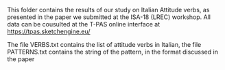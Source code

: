 This folder contains the results of our study on Italian Attitude verbs, as presented in the paper we submitted at the ISA-18 (LREC) workshop. All data can be cousulted at the T-PAS online interface at https://tpas.sketchengine.eu/

The file VERBS.txt contains the list of attitude verbs in Italian, the file PATTERNS.txt contains the string of the pattern, in the format discussed in the paper
